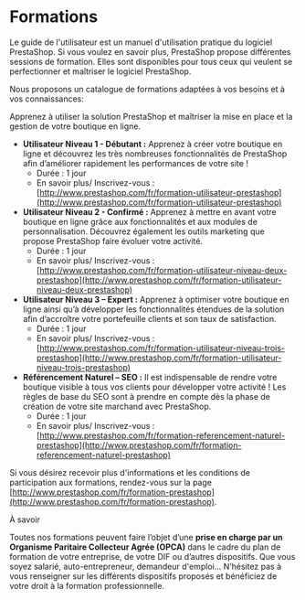 # Formations

Le guide de l'utilisateur est un manuel d'utilisation pratique du logiciel PrestaShop. Si vous voulez en savoir plus, PrestaShop propose différentes sessions de formation. Elles sont disponibles pour tous ceux qui veulent se perfectionner et maîtriser le logiciel PrestaShop.

Nous proposons un catalogue de formations adaptées à vos besoins et à vos connaissances:

Apprenez à utiliser la solution PrestaShop et maîtriser la mise en place et la gestion de votre boutique en ligne.

* **Utilisateur Niveau 1 - Débutant :** Apprenez à créer votre boutique en ligne et découvrez les très nombreuses fonctionnalités de PrestaShop afin d’améliorer rapidement les performances de votre site !
  * Durée : 1 jour
  * En savoir plus/ Inscrivez-vous : [http://www.prestashop.com/fr/formation-utilisateur-prestashop](http://www.prestashop.com/fr/formation-utilisateur-prestashop)
* **Utilisateur Niveau 2 - Confirmé :** Apprenez à mettre en avant votre boutique en ligne grâce aux fonctionnalités et aux modules de personnalisation. Découvrez également les outils marketing que propose PrestaShop faire évoluer votre activité.
  * Durée : 1 jour
  * En savoir plus/ Inscrivez-vous : [http://www.prestashop.com/fr/formation-utilisateur-niveau-deux-prestashop](http://www.prestashop.com/fr/formation-utilisateur-niveau-deux-prestashop)
* **Utilisateur Niveau 3 – Expert :** Apprenez à optimiser votre boutique en ligne ainsi qu’à développer les fonctionnalités étendues de la solution afin d’accroître votre portefeuille clients et son taux de satisfaction.
  * Durée : 1 jour
  * En savoir plus/ Inscrivez-vous : [http://www.prestashop.com/fr/formation-utilisateur-niveau-trois-prestashop](http://www.prestashop.com/fr/formation-utilisateur-niveau-trois-prestashop)
* **Référencement Naturel – SEO :** Il est indispensable de rendre votre boutique visible à tous vos clients pour développer votre activité ! Les règles de base du SEO sont à prendre en compte dès la phase de création de votre site marchand avec PrestaShop.
  * Durée : 1 jour
  * En savoir plus/ Inscrivez-vous : [http://www.prestashop.com/fr/formation-referencement-naturel-prestashop](http://www.prestashop.com/fr/formation-referencement-naturel-prestashop)

Si vous désirez recevoir plus d'informations et les conditions de participation aux formations, rendez-vous sur la page [http://www.prestashop.com/fr/formation-prestashop](http://www.prestashop.com/fr/formation-prestashop).

À savoir

Toutes nos formations peuvent faire l’objet d’une **prise en charge par un Organisme Paritaire Collecteur Agrée \(OPCA\)** dans le cadre du plan de formation de votre entreprise, de votre DIF ou d’autres dispositifs. Que vous soyez salarié, auto-entrepreneur, demandeur d'emploi... N’hésitez pas à vous renseigner sur les différents dispositifs proposés et bénéficiez de votre droit à la formation professionnelle.

